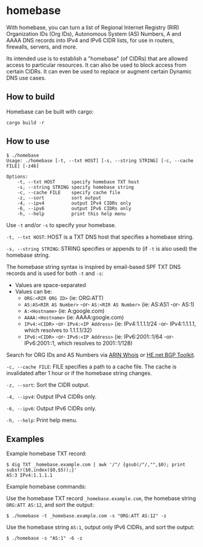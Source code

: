 # homebase

With homebase, you can turn a list of Regional Internet Registry (RIR) Organization IDs (Org IDs), Autonomous System (AS) Numbers, A and AAAA DNS records into IPv4 and IPv6 CIDR lists, for use in routers, firewalls, servers, and more.

Its intended use is to establish a "homebase" (of CIDRs) that are allowed access to particular resources.  It can also be used to block access from certain CIDRs.  It can even be used to replace or augment certain Dynamic DNS use cases.

## How to build

Homebase can be built with cargo:

`cargo build -r`

## How to use

```
$ ./homebase
Usage: ./homebase [-t, --txt HOST] [-s, --string STRING] [-c, --cache FILE] [-z46]

Options:
    -t, --txt HOST      specify homebase TXT host
    -s, --string STRING specify homebase string
    -c, --cache FILE    specify cache file
    -z, --sort          sort output
    -4, --ipv4          output IPv4 CIDRs only
    -6, --ipv6          output IPv6 CIDRs only
    -h, --help          print this help menu
```

Use `-t` and/or `-s` to specify your homebase.

`-t, --txt HOST`: HOST is a TXT DNS host that specifies a homebase string.

`-s, --string STRING`: STRING specifies or appends to (if `-t` is also used) the homebase string.

The homebase string syntax is inspired by email-based SPF TXT DNS records and is used for both `-t` and `-s`:

- Values are space-separated
- Values can be:
  - `ORG:<RIR ORG ID>` (ie: ORG:ATT)
  - `AS:AS<RIR AS Number>` -or- `AS:<RIR AS Number>` (ie: AS:AS1 -or- AS:1)
  - `A:<Hostname>` (ie: A:google.com)
  - `AAAA:<Hostname>` (ie: AAAA:google.com)
  - `IPv4:<CIDR>` -or- `IPv4:<IP Address>` (ie: IPv4:1.1.1.1/24 -or- IPv4:1.1.1.1, which resolves to 1.1.1.1/32)
  - `IPv6:<CIDR>` -or- `IPv6:<IP Address>` (ie: IPv6:2001::1/64 -or- IPv6:2001::1, which resolves to 2001::1/128)

Search for ORG IDs and AS Numbers via [ARIN Whois](https://search.arin.net/rdap/) or [HE.net BGP Toolkit](https://bgp.he.net).

`-c, --cache FILE`: FILE specifies a path to a cache file.  The cache is invalidated after 1 hour or if the homebase string changes.

`-z, --sort`: Sort the CIDR output.

`-4, --ipv4`: Output IPv4 CIDRs only.

`-6, --ipv6`: Output IPv6 CIDRs only.

`-h, --help`: Print help menu.

## Examples

Example homebase TXT record:

```
$ dig TXT _homebase.example.com | awk '/"/ {gsub(/"/,"",$0); print substr($0,index($0,$5));}'
AS:3 IPv4:1.1.1.1
```

Example homebase commands:

Use the homebase TXT record `_homebase.example.com`, the homebase string `ORG:ATT AS:12`, and sort the output:
```
$ ./homebase -t _homebase.example.com -s "ORG:ATT AS:12" -z
```

Use the homebase string `AS:1`, output only IPv6 CIDRs, and sort the output:
```
$ ./homebase -s "AS:1" -6 -z
```
